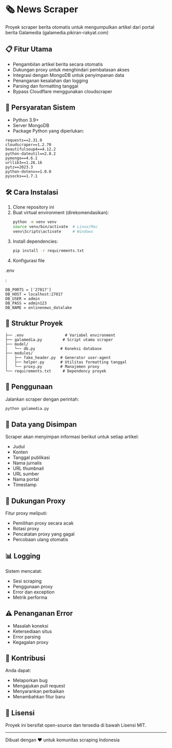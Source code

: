 # 🗞️ News Scraper

Proyek scraper berita otomatis untuk mengumpulkan artikel dari portal berita Galamedia (galamedia.pikiran-rakyat.com)

## 📋 Fitur Utama

- Pengambilan artikel berita secara otomatis
- Dukungan proxy untuk menghindari pembatasan akses
- Integrasi dengan MongoDB untuk penyimpanan data
- Penanganan kesalahan dan logging
- Parsing dan formatting tanggal
- Bypass Cloudflare menggunakan cloudscraper

## 🔧 Persyaratan Sistem

- Python 3.9+
- Server MongoDB
- Package Python yang diperlukan:

```pip
requests==2.31.0
cloudscraper==1.2.70
beautifulsoup4==4.12.2
python-dateutil==2.8.2
pymongo==4.6.1
urllib3==1.26.16
pytz==2023.3
python-dotenv==1.0.0
pysocks==1.7.1
```

## 🛠️ Cara Instalasi

1. Clone repository ini
2. Buat virtual environment (direkomendasikan):
   ```bash
   python -m venv venv
   source venv/bin/activate  # Linux/Mac
   venv\Scripts\activate     # Windows
   ```
3. Install dependencies:
   ```bash
   pip install -r requirements.txt
   ```
4. Konfigurasi file 

.env

:
   ```env
   DB_PORTS = ['27017']
   DB_HOST = localhost:27017
   DB_USER = admin
   DB_PASS = admin123
   DB_NAME = onlinenews_datalake
   ```

## 📁 Struktur Proyek

```
├── .env                  # Variabel environment
├── galamedia.py         # Script utama scraper
├── model/
│   └── db.py           # Koneksi database
├── modules/
│   ├── fake_header.py  # Generator user-agent
│   ├── helper.py       # Utilitas formatting tanggal
│   └── proxy.py        # Manajemen proxy
└── requirements.txt     # Dependency proyek
```

## 🚀 Penggunaan

Jalankan scraper dengan perintah:

```bash
python galamedia.py
```

## 💾 Data yang Disimpan

Scraper akan menyimpan informasi berikut untuk setiap artikel:
- Judul
- Konten
- Tanggal publikasi
- Nama jurnalis
- URL thumbnail
- URL sumber
- Nama portal
- Timestamp

## 🔄 Dukungan Proxy

Fitur proxy meliputi:
- Pemilihan proxy secara acak
- Rotasi proxy
- Pencatatan proxy yang gagal
- Percobaan ulang otomatis

## 📊 Logging

Sistem mencatat:
- Sesi scraping
- Penggunaan proxy
- Error dan exception
- Metrik performa

## ⚠️ Penanganan Error

- Masalah koneksi
- Ketersediaan situs
- Error parsing
- Kegagalan proxy

## 👥 Kontribusi

Anda dapat:
- Melaporkan bug
- Mengajukan pull request
- Menyarankan perbaikan
- Menambahkan fitur baru

## 📝 Lisensi

Proyek ini bersifat open-source dan tersedia di bawah Lisensi MIT.

---
Dibuat dengan ❤️ untuk komunitas scraping Indonesia
